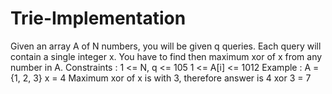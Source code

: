 # Trie-Implementation

Given an array A of N numbers, you will be given q queries.
Each query will contain a single integer x. You have to find then maximum xor of x from any
number in A.
Constraints :
1 <= N, q <= 105
1 <= A[i] <= 1012
Example :
A = {1, 2, 3}
x = 4
Maximum xor of x is with 3, therefore answer is 4 xor 3 = 7
